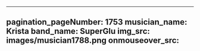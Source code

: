 ------
pagination_pageNumber: 1753
musician_name: Krista
band_name: SuperGlu
img_src: images/musician1788.png
onmouseover_src: 
------